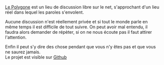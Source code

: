 [Le Polygone](http://polygonev2.club1.fr/) est un lieu de discussion libre
sur le net, s'approchant d'un lieu réel dans lequel les paroles s'envolent.

Aucune discussion n'est réellement privée et si tout le monde parle en même temps il est difficile de tout suivre.
On peut avoir mal entendu, il faudra alors demander de répèter, si on ne nous écoute pas il faut attirer l'attention.

Enfin il peut s'y dire des chose pendant que vous n'y êtes pas et que vous ne saurez jamais.  
Le projet est visible sur [Github](https://github.com/n-peugnet/PolygoneV2)
